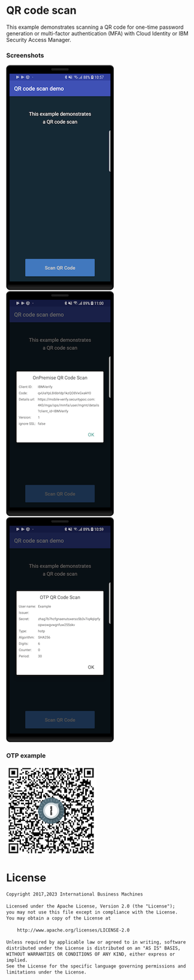 # QR code scan

This example demonstrates scanning a QR code for one-time password generation or multi-factor authentication (MFA) with Cloud Identity or IBM Security Access Manager.

### Screenshots

![Start screen](scanqrcode_1.png)
![Scan of OPT example](scanqrcode_3.png)
![Scan of OnPremise example](scanqrcode_2.png)

### OTP example

![OTP Example](scanqrcode_4.png)

# License

    Copyright 2017,2023 International Business Machines

    Licensed under the Apache License, Version 2.0 (the "License");
    you may not use this file except in compliance with the License.
    You may obtain a copy of the License at

        http://www.apache.org/licenses/LICENSE-2.0

    Unless required by applicable law or agreed to in writing, software
    distributed under the License is distributed on an "AS IS" BASIS,
    WITHOUT WARRANTIES OR CONDITIONS OF ANY KIND, either express or implied.
    See the License for the specific language governing permissions and
    limitations under the License.